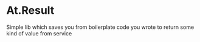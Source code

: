 # At.Result

Simple lib which saves you from boilerplate code you wrote to return
some kind of value from service